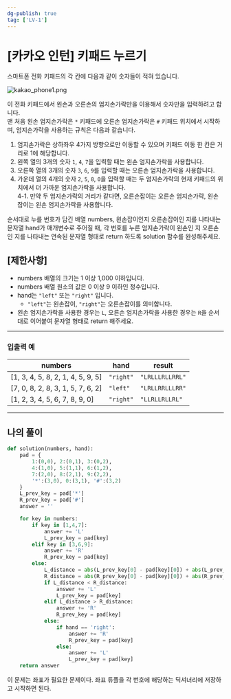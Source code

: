 ```yaml
---
dg-publish: true
tag: ['LV-1']
---
```


# [카카오 인턴] 키패드 누르기

스마트폰 전화 키패드의 각 칸에 다음과 같이 숫자들이 적혀 있습니다.

![kakao_phone1.png](https://grepp-programmers.s3.ap-northeast-2.amazonaws.com/files/production/4b69a271-5f4a-4bf4-9ebf-6ebed5a02d8d/kakao_phone1.png)

이 전화 키패드에서 왼손과 오른손의 엄지손가락만을 이용해서 숫자만을 입력하려고 합니다.  
맨 처음 왼손 엄지손가락은 `*` 키패드에 오른손 엄지손가락은 `#` 키패드 위치에서 시작하며, 엄지손가락을 사용하는 규칙은 다음과 같습니다.

1.  엄지손가락은 상하좌우 4가지 방향으로만 이동할 수 있으며 키패드 이동 한 칸은 거리로 1에 해당합니다.
2.  왼쪽 열의 3개의 숫자 `1`, `4`, `7`을 입력할 때는 왼손 엄지손가락을 사용합니다.
3.  오른쪽 열의 3개의 숫자 `3`, `6`, `9`를 입력할 때는 오른손 엄지손가락을 사용합니다.
4.  가운데 열의 4개의 숫자 `2`, `5`, `8`, `0`을 입력할 때는 두 엄지손가락의 현재 키패드의 위치에서 더 가까운 엄지손가락을 사용합니다.  
    4-1. 만약 두 엄지손가락의 거리가 같다면, 오른손잡이는 오른손 엄지손가락, 왼손잡이는 왼손 엄지손가락을 사용합니다.

순서대로 누를 번호가 담긴 배열 numbers, 왼손잡이인지 오른손잡이인 지를 나타내는 문자열 hand가 매개변수로 주어질 때, 각 번호를 누른 엄지손가락이 왼손인 지 오른손인 지를 나타내는 연속된 문자열 형태로 return 하도록 solution 함수를 완성해주세요.

## **[제한사항]**

-   numbers 배열의 크기는 1 이상 1,000 이하입니다.
-   numbers 배열 원소의 값은 0 이상 9 이하인 정수입니다.
-   hand는 `"left"` 또는 `"right"` 입니다.
    -   `"left"`는 왼손잡이, `"right"`는 오른손잡이를 의미합니다.
-   왼손 엄지손가락을 사용한 경우는 `L`, 오른손 엄지손가락을 사용한 경우는 `R`을 순서대로 이어붙여 문자열 형태로 return 해주세요.

---

### **입출력 예**

| numbers                           | hand      | result          |
| --------------------------------- | --------- | --------------- |
| [1, 3, 4, 5, 8, 2, 1, 4, 5, 9, 5] | `"right"` | `"LRLLLRLLRRL"` |
| [7, 0, 8, 2, 8, 3, 1, 5, 7, 6, 2] | `"left"`  | `"LRLLRRLLLRR"` |
| [1, 2, 3, 4, 5, 6, 7, 8, 9, 0]    | `"right"` | `"LLRLLRLLRL"`  |

---
## 나의 풀이
```python
def solution(numbers, hand):
    pad = {
        1:(0,0), 2:(0,1), 3:(0,2),
        4:(1,0), 5:(1,1), 6:(1,2),
        7:(2,0), 8:(2,1), 9:(2,2),
        '*':(3,0), 0:(3,1), '#':(3,2)
    }
    L_prev_key = pad['*']
    R_prev_key = pad['#']
    answer = ''

    for key in numbers:
        if key in [1,4,7]:
            answer += 'L'
            L_prev_key = pad[key]
        elif key in [3,6,9]:
            answer += 'R'
            R_prev_key = pad[key]
        else:
            L_distance = abs(L_prev_key[0] - pad[key][0]) + abs(L_prev_key[1] - pad[key][1])
            R_distance = abs(R_prev_key[0] - pad[key][0]) + abs(R_prev_key[1] - pad[key][1])
            if L_distance < R_distance:
                answer += 'L'
                L_prev_key = pad[key]
            elif L_distance > R_distance:
                answer += 'R'
                R_prev_key = pad[key]
            else:
                if hand == 'right':
                    answer += 'R'
                    R_prev_key = pad[key]
                else:
                    answer += 'L'
                    L_prev_key = pad[key]
    return answer
```

이 문제는 좌표가 필요한 문제이다. 좌표 튜플을 각 번호에 해당하는 딕셔너리에 저장하고 시작하면 된다. 